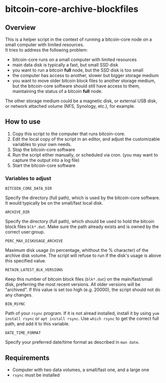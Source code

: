 # bitcoin-core-archive-blockfiles
## Overview
This is a helper script in the context of running a bitcoin-core node on a small computer with limited resources.  
It tries to address the following problem:
- bitcoin-core runs on a small computer with limited resources
- main data disk is typically a fast, but small SSD disk
- you want to run a bitcoin **full** node, but the SSD disk is too small
- the computer has access to another, slower but bigger storage medium
- you want to move older bitcoin block files to another storage medium, but the bitcoin-core software should still have access to them, maintaining the status of a bitcoin **full** node.  

The other storage medium could be a magnetic disk, or external USB disk, or network attached volume (NFS, Synology, etc.), for example.  

## How to use
1. Copy this script to the computer that runs bitcoin-core.
2. Edit the local copy of the script in an editor, and adjust the customizable variables to your own needs.
3. Stop the bitcoin-core software
4. Run the script either manually, or scheduled via cron. (you may want to capture the output into a log file)
5. Start the bitcoin-core software

### Variables to adjust
```
BITCOIN_CORE_DATA_DIR
```
Specify the directory (full path), which is used by the bitcoin-core software. It would typically be on the small/fast local disk.
```
ARCHIVE_DIR
```
Specify the directory (full path), which should be used to hold the bitcoin block files `blk*.dat`. Make sure the path already exists and is owned by the correct user:group.  
```
PERC_MAX_DISKUSAGE_ARCHIVE
```
Maximum disk usage (in percentage, whithout the % character) of the archive disk volume. The script will refuse to run if the disk's usage is above this specified value.  
```
RETAIN_LATEST_BLK_VERSIONS
```
Keep this number of bitcoin block files (`blk*.dat`) on the main/fast/small disk, preferring the most recent versions. All older versions will be "archived". If this value is set too high (e.g. 20000), the script should not do any changes.
```
BIN_RSYNC
```
Path of your `rsync` program. If it is not alread installed, install it by using `yum install rsync` or `apt install rsync`. Use `which rsync` to get the correct full path, and add it to this variable.  
```
DATE_TIME_FORMAT
```
Specify your preferred date/time format as described in `man date`.


## Requirements
- Computer with two data volumes, a small/fast one, and a large one
- `rsync` must be installed
